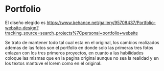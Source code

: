 # Portfolio
El diseño elegido es https://www.behance.net/gallery/95708437/Portfolio-website-design?tracking_source=search_projects%7Cpersonal+portfolio+website

Se trato de mantener todo tal cual esta en el original, los cambios realizados ademas de las fotos son el portfolio en donde solo las primeras tres fotos 
enlazan con los tres primeros proyectos, en cuanto a las habilidades coloque las mismas que en la pagina original aunque no sea la realidad y en los textos mantuve 
el lorem como en el original.

